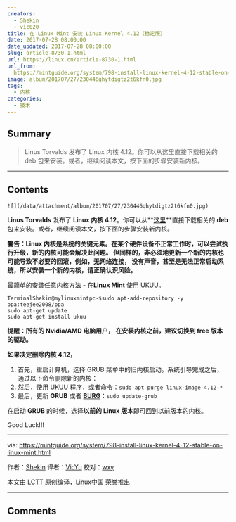 ```yaml
---
creators:
  - Shekin
  - vic020
title: 在 Linux Mint 安装 Linux Kernel 4.12（稳定版）
date: 2017-07-28 08:00:00
date_updated: 2017-07-28 08:00:00
slug: article-8730-1.html
url: https://linux.cn/article-8730-1.html
url_from: 
  https://mintguide.org/system/798-install-linux-kernel-4-12-stable-on-linux-mint.html
image: album/201707/27/230446qhytdigtz2t6kfn0.jpg
tags:
  - 内核
categories:
  - 技术
---
```


## Summary

> Linus Torvalds 发布了 Linux 内核 4.12。你可以从这里直接下载相关的 deb 包来安装。或者，继续阅读本文，按下面的步骤安装新内核。

***

<!-- more -->

## Contents

`![](/data/attachment/album/201707/27/230446qhytdigtz2t6kfn0.jpg)`

**Linus Torvalds** 发布了 **Linux 内核 4.12**。你可以从**[这里](https://mintguide.org/engine/dude/index/leech_out.php?a%3AaHR0cDovL2tlcm5lbC51YnVudHUuY29tL35rZXJuZWwtcHBhL21haW5saW5lL3Y0LjEyLw%3D%3D)**直接下载相关的 **deb** 包来安装。或者，继续阅读本文，按下面的步骤安装新内核。

**警告：Linux 内核是系统的关键元素。在某个硬件设备不正常工作时，可以尝试执行升级，新的内核可能会解决此问题。 但同样的，非必须地更新一个新的内核也可能导致不必要的回滚，例如，无网络连接， 没有声音，甚至是无法正常启动系统，所以安装一个新的内核，请正确认识风险。**

最简单的安装任意内核方法 - 在**Linux Mint** 使用 [UKUU](https://mintguide.org/tools/691-ukuu-ubuntu-kernel-upgrade-utility.html)。

```shell
TerminalShekin@mylinuxmintpc~$sudo apt-add-repository -y ppa:teejee2008/ppa 
sudo apt-get update
sudo apt-get install ukuu
```

**提醒：所有的 Nvidia/AMD 电脑用户， 在安装内核之前，建议切换到 free 版本的驱动。**

**如果决定删除内核 4.12，**

1. 首先，重启计算机，选择 GRUB 菜单中的旧内核启动。系统引导完成之后，通过以下命令删除新的内核：
2. 然后，使用 [UKUU](https://mintguide.org/tools/691-ukuu-ubuntu-kernel-upgrade-utility.html) 程序，或者命令：`sudo apt purge linux-image-4.12-*`
3. 最后，更新 **GRUB** 或者 **[BURG](https://mintguide.org/effects/716-burg-graphical-bootloader-install-to-linux-mint.html)**：`sudo update-grub`

在启动 **GRUB** 的时候，选择**以前的 Linux 版本**即可回到以前版本的内核。

Good Luck!!!

---

via: <https://mintguide.org/system/798-install-linux-kernel-4-12-stable-on-linux-mint.html>

作者：[Shekin](https://mintguide.org/user/Shekin/) 译者：[VicYu](https://vicyu.com) 校对：[wxy](https://github.com/wxy)

本文由 [LCTT](https://github.com/LCTT/TranslateProject) 原创编译，[Linux中国](https://linux.cn/) 荣誉推出

***

## Comments
